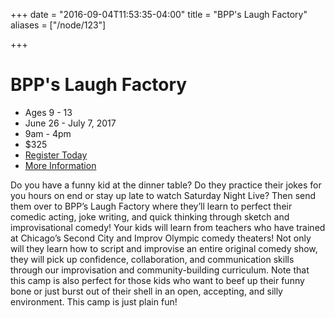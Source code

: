 +++
date = "2016-09-04T11:53:35-04:00"
title = "BPP's Laugh Factory"
aliases = ["/node/123"]

+++

# BPP's Laugh Factory

* Ages 9 - 13
* June 26 - July 7, 2017
* 9am - 4pm
* $325
* [Register Today](https://www.ivytech.edu/files/bl-cllregistrationandparticipationFORMS.pdf)
* [More Information](mailto:education@newplays.org)

Do you have a funny kid at the dinner table? Do they practice their jokes for you hours on end or stay up late to watch Saturday Night Live? Then send them over to BPP’s Laugh Factory where they’ll learn to perfect their comedic acting, joke writing, and quick thinking through sketch and improvisational comedy! Your kids will learn from teachers who have trained at Chicago’s Second City and Improv Olympic comedy theaters! Not only will they learn how to script and improvise an entire original comedy show, they will pick up confidence, collaboration, and communication skills through our improvisation and community-building curriculum. Note that this camp is also perfect for those kids who want to beef up their funny bone or just burst out of their shell in an open, accepting, and silly environment. This camp is just plain fun!
